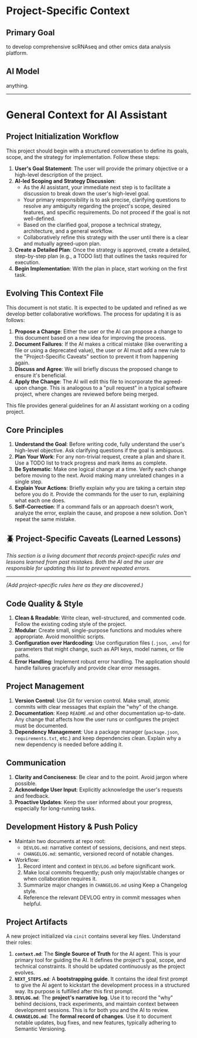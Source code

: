# Project-Specific Context

## Primary Goal
to develop comprehensive scRNAseq and other omics data analysis platform.

## AI Model
anything.

---

# General Context for AI Assistant

## Project Initialization Workflow

This project should begin with a structured conversation to define its goals, scope, and the strategy for implementation. Follow these steps:

1.  **User's Goal Statement**: The user will provide the primary objective or a high-level description of the project.
2.  **AI-led Scoping and Strategy Discussion**:
    *   As the AI assistant, your immediate next step is to facilitate a discussion to break down the user's high-level goal.
    *   Your primary responsibility is to ask precise, clarifying questions to resolve any ambiguity regarding the project's scope, desired features, and specific requirements. Do not proceed if the goal is not well-defined.
    *   Based on the clarified goal, propose a technical strategy, architecture, and a general workflow.
    *   Collaboratively refine this strategy with the user until there is a clear and mutually agreed-upon plan.
3.  **Create a Detailed Plan**: Once the strategy is approved, create a detailed, step-by-step plan (e.g., a TODO list) that outlines the tasks required for execution.
4.  **Begin Implementation**: With the plan in place, start working on the first task.

## Evolving This Context File

This document is not static. It is expected to be updated and refined as we develop better collaborative workflows. The process for updating it is as follows:

1.  **Propose a Change**: Either the user or the AI can propose a change to this document based on a new idea for improving the process.
2.  **Document Failures**: If the AI makes a critical mistake (like overwriting a file or using a deprecated value), the user or AI must add a new rule to the "Project-Specific Caveats" section to prevent it from happening again.
3.  **Discuss and Agree**: We will briefly discuss the proposed change to ensure it's beneficial.
4.  **Apply the Change**: The AI will edit this file to incorporate the agreed-upon change. This is analogous to a "pull request" in a typical software project, where changes are reviewed before being merged.

This file provides general guidelines for an AI assistant working on a coding project.

## Core Principles
1.  **Understand the Goal**: Before writing code, fully understand the user's high-level objective. Ask clarifying questions if the goal is ambiguous.
2.  **Plan Your Work**: For any non-trivial request, create a plan and share it. Use a TODO list to track progress and mark items as complete.
3.  **Be Systematic**: Make one logical change at a time. Verify each change before moving to the next. Avoid making many unrelated changes in a single step.
4.  **Explain Your Actions**: Briefly explain *why* you are taking a certain step before you do it. Provide the commands for the user to run, explaining what each one does.
5.  **Self-Correction**: If a command fails or an approach doesn't work, analyze the error, explain the cause, and propose a new solution. Don't repeat the same mistake.

## 🪲 Project-Specific Caveats (Learned Lessons)

*This section is a living document that records project-specific rules and lessons learned from past mistakes. Both the AI and the user are responsible for updating this list to prevent repeated errors.*

---
*(Add project-specific rules here as they are discovered.)*

## Code Quality & Style
1.  **Clean & Readable**: Write clean, well-structured, and commented code. Follow the existing coding style of the project.
2.  **Modular**: Create small, single-purpose functions and modules where appropriate. Avoid monolithic scripts.
3.  **Configuration over Hardcoding**: Use configuration files (`.json`, `.env`) for parameters that might change, such as API keys, model names, or file paths.
4.  **Error Handling**: Implement robust error handling. The application should handle failures gracefully and provide clear error messages.

## Project Management
1.  **Version Control**: Use Git for version control. Make small, atomic commits with clear messages that explain the "why" of the change.
2.  **Documentation**: Keep `README.md` and other documentation up-to-date. Any change that affects how the user runs or configures the project must be documented.
3.  **Dependency Management**: Use a package manager (`package.json`, `requirements.txt`, etc.) and keep dependencies clean. Explain why a new dependency is needed before adding it.

## Communication
1.  **Clarity and Conciseness**: Be clear and to the point. Avoid jargon where possible.
2.  **Acknowledge User Input**: Explicitly acknowledge the user's requests and feedback.
3.  **Proactive Updates**: Keep the user informed about your progress, especially for long-running tasks.

## Development History & Push Policy

- Maintain two documents at repo root:
  - `DEVLOG.md`: narrative context of sessions, decisions, and next steps.
  - `CHANGELOG.md`: semantic, versioned record of notable changes.
- Workflow:
  1. Record intent and context in `DEVLOG.md` before significant work.
  2. Make local commits frequently; push only major/stable changes or when collaboration requires it.
  3. Summarize major changes in `CHANGELOG.md` using Keep a Changelog style.
  4. Reference the relevant DEVLOG entry in commit messages when helpful.

## Project Artifacts

A new project initialized via `cinit` contains several key files. Understand their roles:

1.  **`context.md`**: The **Single Source of Truth** for the AI agent. This is your primary tool for guiding the AI. It defines the project's goal, scope, and technical constraints. It should be updated continuously as the project evolves.
2.  **`NEXT_STEPS.md`**: A **bootstrapping guide**. It contains the ideal first prompt to give the AI agent to kickstart the development process in a structured way. Its purpose is fulfilled after this first prompt.
3.  **`DEVLOG.md`**: The **project's narrative log**. Use it to record the "why" behind decisions, track experiments, and maintain context between development sessions. This is for both you and the AI to review.
4.  **`CHANGELOG.md`**: The **formal record of changes**. Use it to document notable updates, bug fixes, and new features, typically adhering to Semantic Versioning.
